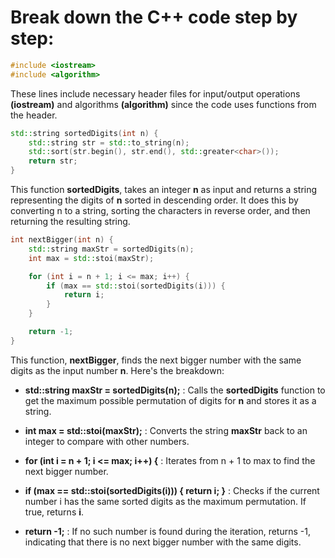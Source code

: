 # Break down the C++ code step by step:
```c++
#include <iostream>
#include <algorithm>
```
These lines include necessary header files for input/output operations **(iostream)** and algorithms **(algorithm)** since the code uses functions from the **<algorithm>** header.
```c++
std::string sortedDigits(int n) {
    std::string str = std::to_string(n);
    std::sort(str.begin(), str.end(), std::greater<char>());
    return str;
}
```
This function **sortedDigits**, takes an integer **n** as input and returns a string representing the digits of **n** sorted in descending order. It does this by converting n to a string, sorting the characters in reverse order, and then returning the resulting string.
```c++
int nextBigger(int n) {
    std::string maxStr = sortedDigits(n);
    int max = std::stoi(maxStr);

    for (int i = n + 1; i <= max; i++) {
        if (max == std::stoi(sortedDigits(i))) {
            return i;
        }
    }

    return -1;
}
```

This function, **nextBigger**, finds the next bigger number with the same digits as the input number **n**. Here's the breakdown:

- **std::string maxStr = sortedDigits(n);** : Calls the **sortedDigits** function to get the maximum possible permutation of digits for **n** and stores it as a string.

- **int max = std::stoi(maxStr);** : Converts the string **maxStr** back to an integer to compare with other numbers.

- **for (int i = n + 1; i <= max; i++) {** : Iterates from n + 1 to max to find the next bigger number.

- **if (max == std::stoi(sortedDigits(i))) { return i; }** : Checks if the current number i has the same sorted digits as the maximum permutation. If true, returns **i**.
- **return -1;** : If no such number is found during the iteration, returns -1, indicating that there is no next bigger number with the same digits.
